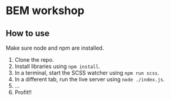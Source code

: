 
# BEM workshop

## How to use

Make sure node and npm are installed.

1. Clone the repo.
2. Install libraries using `npm install`.
3. In a terminal, start the SCSS watcher using `npm run scss`.
4. In a different tab, run the live server using `node ./index.js`.
5. ...
6. Profit!!
